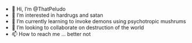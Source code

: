 - 👋 Hi, I’m @ThatPeludo
- 👀 I’m interested in hardrugs and satan
- 🌱 I’m currently learning to invoke demons using psychotropic mushrums
- 💞️ I’m looking to collaborate on destruction of the world
- 📫 How to reach me ... better not

<!---
ThatPeludo/ThatPeludo is a ✨ special ✨ repository because its `README.md` (this file) appears on your GitHub profile.
You can click the Preview link to take a look at your changes.
--->
